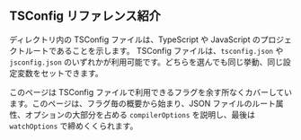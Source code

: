 ## TSConfig リファレンス紹介

ディレクトリ内の TSConfig ファイルは、TypeScript や JavaScript のプロジェクトルートであることを示します。
TSConfig ファイルは、`tsconfig.json` や `jsconfig.json` のいずれかが利用可能です。どちらを選んでも同じ挙動、同じ設定変数をセットできます。

このページは TSConfig ファイルで利用できるフラグを余す所なくカバーしています。このページは、フラグ毎の概要から始まり、JSON ファイルのルート属性、オプションの大部分を占める `compilerOptions` を説明し、最後は `watchOptions` で締めくくられます。
